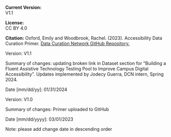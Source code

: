 **Current Version:**  
V1.1

**License:**  
CC BY 4.0

**Citation:**
Oxford, Emily and Woodbrook, Rachel. (2023). Accessibility Data Curation Primer. [Data Curation Network GitHub Repository.](https://github.com/DataCurationNetwork/data-primers)

Version:
V1.1

Summary of changes: updating broken link in Dataset section for "Building a Fluent Assistive Technology Testing Pool to Improve Campus Digital Accessibility". Updates implemented by Jodecy Guerra, DCN intern, Spring 2024.

Date [mm/dd/yy]: 01/31/2024

Version:
V1.0

Summary of changes: Primer uploaded to GitHub

Date [mm/dd/yyyy]: 03/01/2023

Note: please add change date in descending order